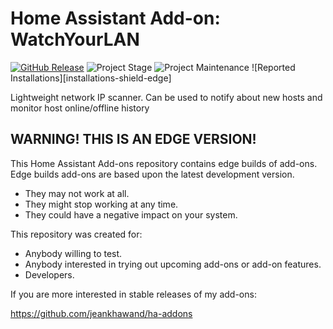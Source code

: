 # Home Assistant Add-on: WatchYourLAN

[![GitHub Release][releases-shield]][releases]
![Project Stage][project-stage-shield]
![Project Maintenance][maintenance-shield]
![Reported Installations][installations-shield-edge]


Lightweight network IP scanner. Can be used to notify about new hosts and monitor host online/offline history


## WARNING! THIS IS AN EDGE VERSION!

This Home Assistant Add-ons repository contains edge builds of add-ons.
Edge builds add-ons are based upon the latest development version.

- They may not work at all.
- They might stop working at any time.
- They could have a negative impact on your system.

This repository was created for:

- Anybody willing to test.
- Anybody interested in trying out upcoming add-ons or add-on features.
- Developers.

If you are more interested in stable releases of my add-ons:

<https://github.com/jeankhawand/ha-addons>

[maintenance-shield]: https://img.shields.io/maintenance/yes/2024.svg
[project-stage-shield]: https://img.shields.io/badge/project%20stage-production%20ready-brightgreen.svg
[releases-shield]: https://img.shields.io/github/v/release/jeankhawand/addon-watchyourlan?include_prereleases
[releases]: https://github.com/jeankhawand/addon-watchyourlan/releases